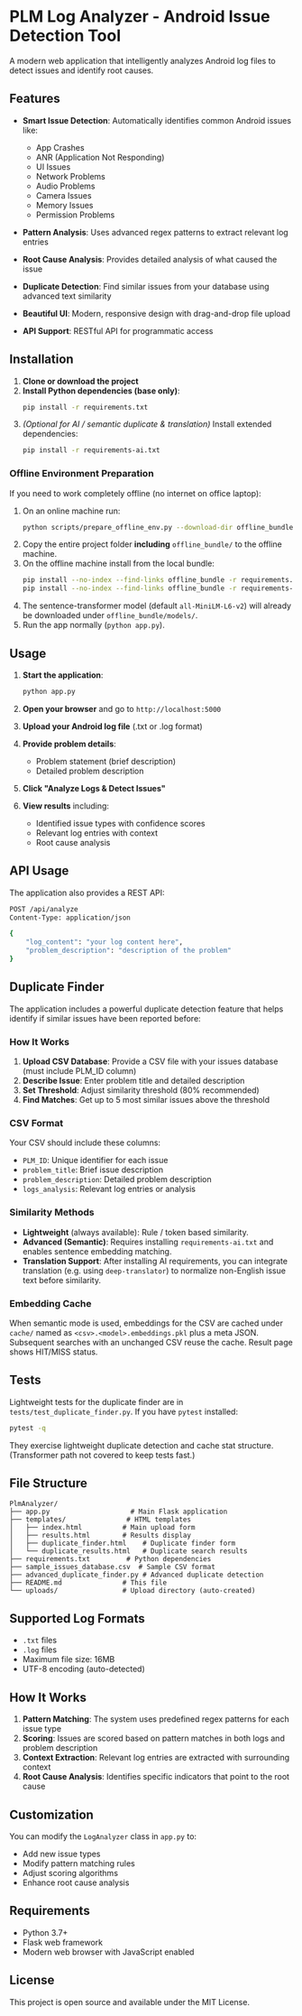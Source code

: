 # PLM Log Analyzer - Android Issue Detection Tool

A modern web application that intelligently analyzes Android log files to detect issues and identify root causes.

## Features

- **Smart Issue Detection**: Automatically identifies common Android issues like:
  - App Crashes
  - ANR (Application Not Responding)
  - UI Issues
  - Network Problems
  - Audio Problems
  - Camera Issues
  - Memory Issues
  - Permission Problems

- **Pattern Analysis**: Uses advanced regex patterns to extract relevant log entries
- **Root Cause Analysis**: Provides detailed analysis of what caused the issue
- **Duplicate Detection**: Find similar issues from your database using advanced text similarity
- **Beautiful UI**: Modern, responsive design with drag-and-drop file upload
- **API Support**: RESTful API for programmatic access

## Installation

1. **Clone or download the project**
2. **Install Python dependencies (base only)**:
   ```bash
   pip install -r requirements.txt
   ```
3. *(Optional for AI / semantic duplicate & translation)* Install extended dependencies:
   ```bash
   pip install -r requirements-ai.txt
   ```

### Offline Environment Preparation

If you need to work completely offline (no internet on office laptop):

1. On an online machine run:
   ```bash
   python scripts/prepare_offline_env.py --download-dir offline_bundle
   ```
2. Copy the entire project folder **including** `offline_bundle/` to the offline machine.
3. On the offline machine install from the local bundle:
   ```bash
   pip install --no-index --find-links offline_bundle -r requirements.txt
   pip install --no-index --find-links offline_bundle -r requirements-ai.txt
   ```
4. The sentence-transformer model (default `all-MiniLM-L6-v2`) will already be downloaded under `offline_bundle/models/`.
5. Run the app normally (`python app.py`).

## Usage

1. **Start the application**:
   ```bash
   python app.py
   ```

2. **Open your browser** and go to `http://localhost:5000`

3. **Upload your Android log file** (.txt or .log format)

4. **Provide problem details**:
   - Problem statement (brief description)
   - Detailed problem description

5. **Click "Analyze Logs & Detect Issues"**

6. **View results** including:
   - Identified issue types with confidence scores
   - Relevant log entries with context
   - Root cause analysis

## API Usage

The application also provides a REST API:

```bash
POST /api/analyze
Content-Type: application/json

{
    "log_content": "your log content here",
    "problem_description": "description of the problem"
}
```

## Duplicate Finder

The application includes a powerful duplicate detection feature that helps identify if similar issues have been reported before:

### How It Works
1. **Upload CSV Database**: Provide a CSV file with your issues database (must include PLM_ID column)
2. **Describe Issue**: Enter problem title and detailed description
3. **Set Threshold**: Adjust similarity threshold (80% recommended)
4. **Find Matches**: Get up to 5 most similar issues above the threshold

### CSV Format
Your CSV should include these columns:
- `PLM_ID`: Unique identifier for each issue
- `problem_title`: Brief issue description
- `problem_description`: Detailed problem description
- `logs_analysis`: Relevant log entries or analysis

### Similarity Methods
* **Lightweight** (always available): Rule / token based similarity.
* **Advanced (Semantic)**: Requires installing `requirements-ai.txt` and enables sentence embedding matching.
* **Translation Support**: After installing AI requirements, you can integrate translation (e.g. using `deep-translator`) to normalize non-English issue text before similarity.

### Embedding Cache
When semantic mode is used, embeddings for the CSV are cached under `cache/` named as `<csv>.<model>.embeddings.pkl` plus a meta JSON. Subsequent searches with an unchanged CSV reuse the cache. Result page shows HIT/MISS status.

## Tests
Lightweight tests for the duplicate finder are in `tests/test_duplicate_finder.py`. If you have `pytest` installed:

```bash
pytest -q
```

They exercise lightweight duplicate detection and cache stat structure. (Transformer path not covered to keep tests fast.)

## File Structure

```
PlmAnalyzer/
├── app.py                    # Main Flask application
├── templates/               # HTML templates
│   ├── index.html          # Main upload form
│   ├── results.html        # Results display
│   ├── duplicate_finder.html    # Duplicate finder form
│   └── duplicate_results.html   # Duplicate search results
├── requirements.txt         # Python dependencies
├── sample_issues_database.csv  # Sample CSV format
├── advanced_duplicate_finder.py # Advanced duplicate detection
├── README.md               # This file
└── uploads/                # Upload directory (auto-created)
```

## Supported Log Formats

- `.txt` files
- `.log` files
- Maximum file size: 16MB
- UTF-8 encoding (auto-detected)

## How It Works

1. **Pattern Matching**: The system uses predefined regex patterns for each issue type
2. **Scoring**: Issues are scored based on pattern matches in both logs and problem description
3. **Context Extraction**: Relevant log entries are extracted with surrounding context
4. **Root Cause Analysis**: Identifies specific indicators that point to the root cause

## Customization

You can modify the `LogAnalyzer` class in `app.py` to:
- Add new issue types
- Modify pattern matching rules
- Adjust scoring algorithms
- Enhance root cause analysis

## Requirements

- Python 3.7+
- Flask web framework
- Modern web browser with JavaScript enabled

## License

This project is open source and available under the MIT License.
